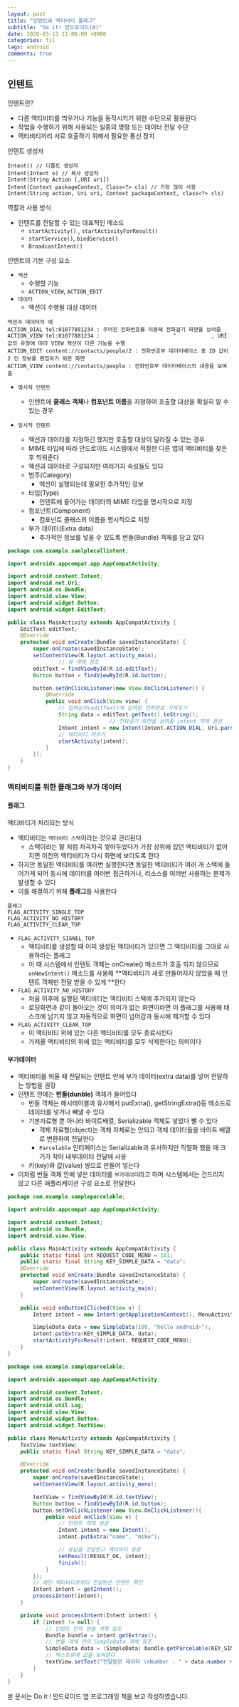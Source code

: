 ```yaml
---
layout: post
title: "인텐트와 액티비티 플래그"
subtitle: "Do it! 안드로이드(8)"
date: 2020-03-13 11:00:00 +0900
categories: til
tags: android
comments: true
---
```






## 인텐트



인텐트란?

- 다른 액티비티를 띄우거나 기능을 동작시키기 위한 수단으로 활용된다
- 작업을 수행하기 위해 사용되는 일종의 명령 또는 데이터 전달 수단
- 액티비티끼리 서로 호출하기 위해서 필요한 통신 장치



인텐트 생성자

```
Intent() // 디폴트 생성자
Intent(Intent o) // 복사 생성자
Intent(String Action [,URI uri])
Intent(Context packageContext, Class<?> cls) // 가장 많이 사용 
Intent(String action, Uri uri, Context packageContext, class<?> cls)
```



역할과 사용 방식

- 인텐트를 전달할 수 있는 대표적인 메소드
  - `startActivity()` , `startActivityForResult()`
  - `startService()`, `bindService()`
  - `BroadcastIntent()`



인텐트의 기본 구성 요소

- `액션`
  -  수행할 기능
  -  `ACTION_VIEW`, `ACTION_EDIT`
- `데이터`
  - 액션이 수행될 대상 데이터

```
액션과 데이터의 예
ACTION_DIAL tel:01077881234 : 주어진 전화번호를 이용해 전화걸기 화면을 보여줌
ACTION_VIEW tel:01077881234 : 						"			, URI 값의 유형에 따라 VIEW 액션이 다른 기능을 수행
ACTION_EDIT content://contacts/people/2 : 전화번호부 데이터베이스 중 ID 값이 2 인 정보를 편집하기 위한 화면
ACTION_VIEW content://contacts/people : 전화번호부 데이터베이스의 내용을 보여줌
```

- `명시적 인텐트`
  - 인텐트에 **클래스 객체**나 **컴포넌트 이름**을 지정하여 호출할 대상을 확실히 알 수 있는 경우

- `암시적 인텐트`
  - 액션과 데이터를 지정하긴 했지만 호출할 대상이 달라질 수 있는 경우
  - MIME 타입에 따라 안드로이드 시스템에서 적절한 다른 앱의 액티비티를 찾은 후 띄워준다
  - 액션과 데이터로 구성되지만 여러가지 속성들도 있다
  - 범주(Category)
    - 액션이 실행되는데 필요한 추가적인 정보
  - 타입(Type)
    - 인텐트에 들어가는 데이터의 MIME 타입을 명시적으로 지정
  - 컴포넌트(Component)
    - 컴포넌트 클래스의 이름을 명시적으로 지정
  - 부가 데이터(Extra data)
    - 추가적인 정보를 넣을 수 있도록 번들(Bundle) 객체를 담고 있다

```java
package com.example.samlplecallintent;

import androidx.appcompat.app.AppCompatActivity;

import android.content.Intent;
import android.net.Uri;
import android.os.Bundle;
import android.view.View;
import android.widget.Button;
import android.widget.EditText;

public class MainActivity extends AppCompatActivity {
    EditText editText;
    @Override
    protected void onCreate(Bundle savedInstanceState) {
        super.onCreate(savedInstanceState);
        setContentView(R.layout.activity_main);
				// 뷰 객체 참조
        editText = findViewById(R.id.editText);
        Button button = findViewById(R.id.button);

        button.setOnClickListener(new View.OnClickListener() {
            @Override
            public void onClick(View view) {
              	// 입력상자(editText)에 입력된 전화번호 가져오기
                String data = editText.getText().toString();
								// 전화걸기 화면을 보여줄 intent 객체 생성
                Intent intent = new Intent(Intent.ACTION_DIAL, Uri.parse(data));
              	// 액티비티 띄우기
                startActivity(intent);
            }
        });
    }
}
```





### 액티비티를 위한 플래그와 부가 데이터

#### 플래그

액티비티가 처리되는 방식

- 액티비티는 `액티비티 스택`이라는 것으로 관리된다
  - 스택이라는 말 처럼 차곡차곡 쌓아두었다가 가장 상위에 있던 액티비티가 없어지면 이전의 액티비티가 다시 화면에 보이도록 한다
- 하지만 동일한 액티비티를 여러번 실행한다면 동일한 액티비티가 여러 개 스택에 들어가게 되어 동시에 데이터를 여러번 접근하거나, 리소스를 여러번 사용하는 문제가 발생할 수 있다
- 이를 해결하기 위해 **플래그**를 사용한다

```
플래그
FLAG_ACTIVITY_SINGLE_TOP
FLAG_ACTIVITY_NO_HISTORY
FLAG_ACTIVITY_CLEAR_TOP
```

- `FLAG_ACTIVITY_SIGNEL_TOP`
  - 액티비티를 생성할 때 이미 생성된 액티비티가 있으면 그 액티비티를 그대로 사용하라는 플래그
  - 이 때 시스템에서 인텐트 객체는 onCreate() 메소드가 호출 되지 않으므로 `onNewIntent()` 메소드를 사용해 **액티비티가 새로 만들어지지 않았을 때 인텐트 객체만 전달 받을 수 있게 **한다
- `FLAG_ACTIVITY_NO_HISTORY`
  - 처음 이후에 실행된 액티비티는 액티비티 스택에 추가되지 않는다
  - 로딩화면과 같이 돌아오는 것이 의미가 없는 화면이라면 이 플래그를 사용해 태스크에 남기지 않고 자동적으로 화면이 넘어감과 동시에 제거할 수 있다
- `FLAG_ACTIVITY_CLEAR_TOP`
  - 이 액티비티 위에 있는 다른 액티비티를 모두 종료시킨다
  - 가져올 액티비티의 위에 있는 액티비티를 모두 삭제한다는 의미이다



#### 부가데이터

- 액티비티를 띄울 때 전달되는 인텐트 안에 부가 데이터(extra data)를 넣어 전달하는 방법을 권장
- 인텐트 안에는 **번들(dunble)** 객체가 들어있다
  - 번들 객체는 해시테이블과 유사해서 putExtra(), getStringExtra()등 메소드로 데이터를 넣거나 빼낼 수 있다
  - 기본자료형 뿐 아니라 바이트배열, Serializable 객체도 넣었다 뺄 수 있다
    - 객체 자료형(object)는 객체 자체로는 안되고 객체 데이터들을 바이트 배열로 변환하여 전달한다
    - `Parcelable` 인터페이스는 Serializable과 유사하지만 직렬화 했을 때 크기가 작아 내부데이터 전달에 사용
  - 키(key)와 값(value) 쌍으로 만들어 넣는다
- 이처럼 번들 객체 안에 넣은 데이터를 `부가데이터`라고 하며 시스템에서는 건드리지 않고 다른 애플리케이션 구성 요소로 전달한다



```java
package com.example.sampleparcelable;

import androidx.appcompat.app.AppCompatActivity;

import android.content.Intent;
import android.os.Bundle;
import android.view.View;

public class MainActivity extends AppCompatActivity {
    public static final int REQUEST_CODE_MENU = 101;
    public static final String KEY_SIMPLE_DATA = "data";
    @Override
    protected void onCreate(Bundle savedInstanceState) {
        super.onCreate(savedInstanceState);
        setContentView(R.layout.activity_main);
    }

    public void onButton1Clicked(View v) {
        Intent intent = new Intent(getApplicationContext(), MenuActivity.class);

        SimpleData data = new SimpleData(100, "hello android~");
        intent.putExtra(KEY_SIMPLE_DATA, data);
        startActivityForResult(intent, REQUEST_CODE_MENU);
    }
}
```



```java
package com.example.sampleparcelable;

import androidx.appcompat.app.AppCompatActivity;

import android.content.Intent;
import android.os.Bundle;
import android.util.Log;
import android.view.View;
import android.widget.Button;
import android.widget.TextView;

public class MenuActivity extends AppCompatActivity {
    TextView textView;
    public static final String KEY_SIMPLE_DATA = "data";

    @Override
    protected void onCreate(Bundle savedInstanceState) {
        super.onCreate(savedInstanceState);
        setContentView(R.layout.activity_menu);

        textView = findViewById(R.id.textView);
        Button button = findViewById(R.id.button);
        button.setOnClickListener(new View.OnClickListener(){
            public void onClick(View v) {
                // 인텐트 객체 생성
                Intent intent = new Intent();
                intent.putExtra("name", "mike");

                // 응답을 전달받고 액티비티 종료
                setResult(RESULT_OK, intent);
                finish();
            }
        });
        // 메인 액티비티로부터 전달받은 인텐트 확인
        Intent intent = getIntent();
        processIntent(intent);
    }

    private void processIntent(Intent intent) {
        if (intent != null) {
            // 인텐트 안의 번들 객체 참조
            Bundle bundle = intent.getExtras();
            // 번들 객체 안의 SimpleData 객체 참조
            SimpleData data = (SimpleData) bundle.getParcelable(KEY_SIMPLE_DATA);
            // 텍스트뷰에 값을 보여준다
            textView.setText("전달받은 데이터 \nNumber : " + data.number + "\nMessage : " + data.message);
        }
    }
}
```





본 문서는 Do it ! 안드로이드 앱 프로그래밍 책을 보고 작성하였습니다.